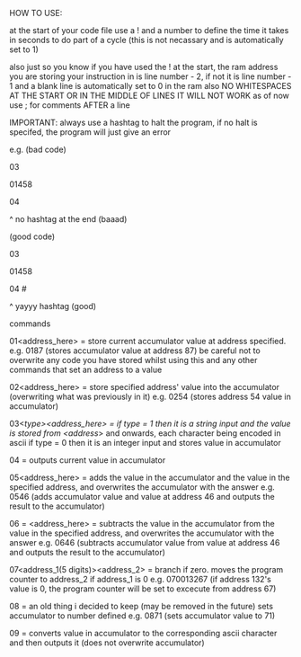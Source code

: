 HOW TO USE:

at the start of your code file use a ! and a number to define the time it takes in seconds to do part of a cycle (this is not necassary and is automatically set to 1)

also just so you know if you have used the ! at the start, the ram address you are storing your instruction in is line number - 2, if not it is line number - 1
and a blank line is automatically set to 0 in the ram
also NO WHITESPACES AT THE START OR IN THE MIDDLE OF LINES IT WILL NOT WORK as of now
use ; for comments AFTER a line

IMPORTANT: always use a hashtag to halt the program, if no halt is specifed, the program will just give an error

e.g. (bad code)

03

01458

04

^ no hashtag at the end (baaad)

(good code)

03

01458

04 #

^ yayyy hashtag (good)

commands

01<address_here> = store current accumulator value at address specified. e.g. 0187 (stores accumulator value at address 87)
be careful not to overwrite any code you have stored whilst using this and any other commands that set an address to a value

02<address_here> = store specified address' value into the accumulator (overwriting what was previously in it) e.g. 0254 (stores address 54 value in accumulator)

03<_type><address_here> = if type = 1 then it is a string input and the value is stored from <address_> and onwards, each character being encoded in ascii
if type = 0 then it is an integer input and stores value in accumulator

04 = outputs current value in accumulator

05<address_here> = adds the value in the accumulator and the value in the specified address, and overwrites the accumulator with the answer 
e.g. 0546 (adds accumulator value and value at address 46 and outputs the result to the accumulator)

06 = <address_here> = subtracts the value in the accumulator from the value in the specified address, and overwrites the accumulator with the answer 
e.g. 0646 (subtracts accumulator value from value at address 46 and outputs the result to the accumulator)

07<address_1(5 digits)><address_2> = branch if zero. moves the program counter to address_2 if address_1 is 0
e.g. 070013267 (if address 132's value is 0, the program counter will be set to excecute from address 67)

08<number> = an old thing i decided to keep (may be removed in the future) sets accumulator to number defined
e.g. 0871 (sets accumulator value to 71)

09 = converts value in accumulator to the corresponding ascii character and then outputs it (does not overwrite accumulator)
